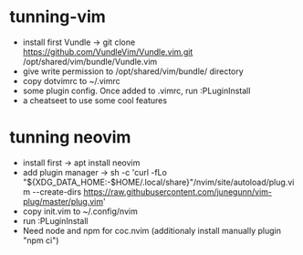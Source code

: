 # tunning-vim
- install first Vundle -> git clone https://github.com/VundleVim/Vundle.vim.git /opt/shared/vim/bundle/Vundle.vim 
- give write permission to /opt/shared/vim/bundle/ directory
- copy dotvimrc to ~/.vimrc
- some plugin config. Once added to .vimrc, run :PLuginInstall
- a cheatseet to use some cool features

# tunning neovim
- install first -> apt install neovim
- add plugin manager -> sh -c 'curl -fLo "${XDG_DATA_HOME:-$HOME/.local/share}"/nvim/site/autoload/plug.vim --create-dirs https://raw.githubusercontent.com/junegunn/vim-plug/master/plug.vim'
- copy init.vim to ~/.config/nvim
- run :PLuginInstall 
- Need node and npm for coc.nvim (additionaly install manually plugin "npm ci")
